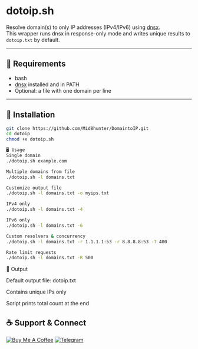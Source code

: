 # dotoip.sh

Resolve domain(s) to only IP addresses (IPv4/IPv6) using [dnsx](https://github.com/projectdiscovery/dnsx).  
This wrapper runs dnsx in response-only mode and writes unique results to `dotoip.txt` by default.

---

## 🔧 Requirements
- bash
- [dnsx](https://github.com/projectdiscovery/dnsx) installed and in PATH
- Optional: a file with one domain per line

---

## 🚀 Installation
```bash
git clone https://github.com/Mid8hunter/DomaintoIP.git
cd dotoip
chmod +x dotoip.sh

🖥 Usage
Single domain
./dotoip.sh example.com

Multiple domains from file
./dotoip.sh -l domains.txt

Customize output file
./dotoip.sh -l domains.txt -o myips.txt

IPv4 only
./dotoip.sh -l domains.txt -4

IPv6 only
./dotoip.sh -l domains.txt -6

Custom resolvers & concurrency
./dotoip.sh -l domains.txt -r 1.1.1.1:53 -r 8.8.8.8:53 -T 400

Rate limit requests
./dotoip.sh -l domains.txt -R 500

```

📂 Output

Default output file: dotoip.txt

Contains unique IPs only

Script prints total count at the end

## ☕ Support & Connect

[![Buy Me A Coffee](https://img.shields.io/badge/Buy%20Me%20a%20Coffee-FFDD00?style=for-the-badge&logo=buy-me-a-coffee&logoColor=black)](https://buymeacoffee.com/gd_discov3r)
[![Telegram](https://img.shields.io/badge/Telegram-2CA5E0?style=for-the-badge&logo=telegram&logoColor=white)](https://telegram.me/gd_discov3r)

